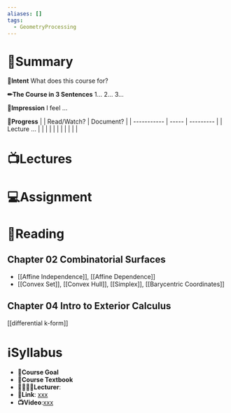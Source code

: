 ```yaml
---
aliases: []
tags:
  - GeometryProcessing
---
```

# 📝Summary
**🎯Intent**
What does this course for?

**✏The Course in 3 Sentences**
1...
2...
3...

**🧠Impression**
I feel ...

**🏁Progress**
|             | Read/Watch? | Document? |
| ----------- | ----- | --------- |
| Lecture ... |       |           |
|             |       |           |
|             |       |           |




# 📺Lectures


# 💻Assignment



# 📖Reading
## Chapter 02 Combinatorial Surfaces
- [[Affine Independence]], [[Affine Dependence]]
- [[Convex Set]], [[Convex Hull]], [[Simplex]], [[Barycentric Coordinates]]

## Chapter 04 Intro to Exterior Calculus
[[differential k-form]]

# ℹSyllabus
- **🎯Course Goal**
- **📖Course Textbook**
- **👩‍🏫👨‍🏫Lecturer**:
- **🔗Link**: [xxx](https://)
- **📺Video**:[xxx](https://)
